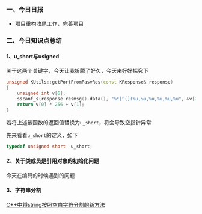 ### 一、今日日报

- 项目重构收尾工作，完善项目


### 二、今日知识点总结

#### 1、u_short与usigned

关于这两个关键字，今天让我折腾了好久，今天来好好探究下

```c++
unsigned KUtils::getPortFromPasvRes(const KResponse& response)
{
	unsigned int v[6];
	sscanf_s(response.resmsg().data(), "%*[^(](%u,%u,%u,%u,%u,%u", &v[2], &v[3], &v[4], &v[5], &v[0], &v[1]);
	return v[0] * 256 + v[1];
}
```

若将上述该函数的返回值替换为`u_short`，将会导致空指针异常

先来看看`u_short`的定义，如下

```cpp
typedef unsigned short  u_short;
```

#### 2、关于类成员是引用对象的初始化问题

今天在编码的时候遇到的问题

#### 3、字符串分割

[C++中将string按照空白字符分割的新方法](https://blog.csdn.net/oNever_say_love/article/details/49123935 	 	)
